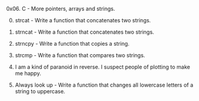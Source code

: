 0x06. C - More pointers, arrays and strings.

0. strcat - Write a function that concatenates two strings.

1. strncat - Write a function that concatenates two strings.

2. strncpy - Write a function that copies a string.

3. strcmp - Write a function that compares two strings.

4. I am a kind of paranoid in reverse. I suspect people of plotting to make me happy.

5. Always look up - Write a function that changes all lowercase letters of a string to uppercase. 
